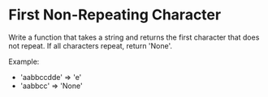 # First Non-Repeating Character

Write a function that takes a string and returns the first character that does not repeat. If all characters repeat, return 'None'.

Example:

- 'aabbccdde' => 'e'
- 'aabbcc' => 'None'